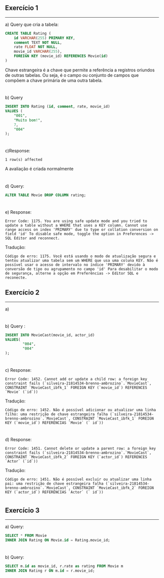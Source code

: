 ## Exercício 1
---
a) Query que cria a tabela:

````sql
CREATE TABLE Rating (
    id VARCHAR(255) PRIMARY KEY,
    comment TEXT NOT NULL,
    rate FLOAT NOT NULL,
    movie_id VARCHAR(255),
    FOREIGN KEY (movie_id) REFERENCES Movie(id)
)
````
Chave estrangeira é a chave que permite a referência a registros oriundos de outras tabelas. Ou seja, é o campo ou conjunto de campos que compõem a chave primária de uma outra tabela.
#
b) Query
````sql
INSERT INTO Rating (id, comment, rate, movie_id)
VALUES (
    "001",
    "Muito bom!",
    7,
    "004"
);
````
#
c)Response:
````
1 row(s) affected
````
A avaliação é criada normalmente
#
d) Query:
````sql
ALTER TABLE Movie DROP COLUMN rating;
````
#
e) Response:

````
Error Code: 1175. You are using safe update mode and you tried to update a table without a WHERE that uses a KEY column. Cannot use range access on index 'PRIMARY' due to type or collation conversion on field 'id' To disable safe mode, toggle the option in Preferences -> SQL Editor and reconnect.
````

Tradução:

````
Código de erro: 1175. Você está usando o modo de atualização segura e tentou atualizar uma tabela sem um WHERE que usa uma coluna KEY. Não é possível usar o acesso de intervalo no índice 'PRIMARY' devido à conversão de tipo ou agrupamento no campo 'id' Para desabilitar o modo de segurança, alterne a opção em Preferências -> Editor SQL e reconecte.
````

## Exercício 2
---

a)
#
b) Query :
````sql
INSERT INTO MovieCast(movie_id, actor_id)
VALUES(
		"004",
        "004"
);
````
#
c) Response:
````
Error Code: 1452. Cannot add or update a child row: a foreign key constraint fails (`silveira-21814534-brenno-ambrozino`.`MovieCast`, CONSTRAINT `MovieCast_ibfk_1` FOREIGN KEY (`movie_id`) REFERENCES `Movie` (`id`))
````

Tradução:

````
Código de erro: 1452. Não é possível adicionar ou atualizar uma linha filho: uma restrição de chave estrangeira falha (`silveira-21814534-brenno-ambrozino`.`MovieCast`, CONSTRAINT `MovieCast_ibfk_1` FOREIGN KEY (`movie_id`) REFERÊNCIAS `Movie` (` id`))
````
#
d) Response: 
````
Error Code: 1451. Cannot delete or update a parent row: a foreign key constraint fails (`silveira-21814534-brenno-ambrozino`.`MovieCast`, CONSTRAINT `MovieCast_ibfk_2` FOREIGN KEY (`actor_id`) REFERENCES `Actor` (`id`))
````

Tradução:
````
Código de erro: 1451. Não é possível excluir ou atualizar uma linha pai: uma restrição de chave estrangeira falha (`silveira-21814534-brenno-ambrozino`.`MovieCast`, CONSTRAINT `MovieCast_ibfk_2` FOREIGN KEY (`actor_id`) REFERÊNCIAS `Actor` (` id`))
````
#

## Exercício 3
---

a) Query:
````sql
SELECT * FROM Movie 
INNER JOIN Rating ON Movie.id = Rating.movie_id;
````
#

b) Query: 
````sql
SELECT m.id as movie_id, r.rate as rating FROM Movie m
INNER JOIN Rating r ON m.id = r.movie_id;
````

